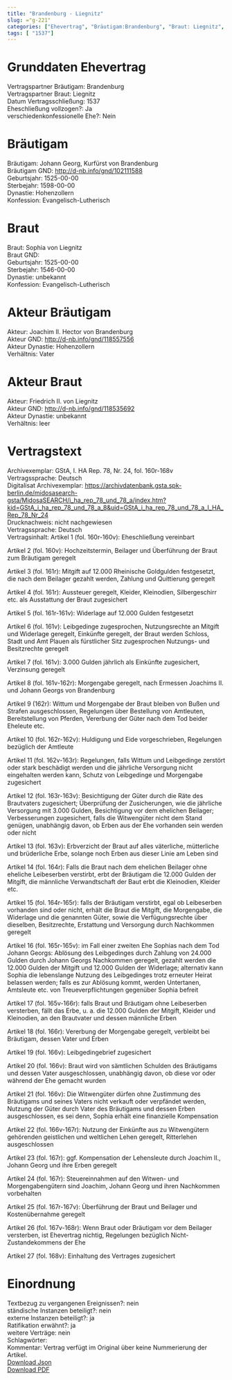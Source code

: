 ```yaml
---
title: "Brandenburg - Liegnitz"
slug: ="g-221"
categories: ["Ehevertrag", "Bräutigam:Brandenburg", "Braut: Liegnitz", "Eheschließung vollzogen?:Ja", "verschiedenkonfessionelle Ehe?:Nein", "Dynastie Bräutigam:Hohenzollern", "Akteur Bräutigam:Joachim II. Hector von Brandenburg", "Akteur Braut:Friedrich II. von Liegnitz", "Textbezug?:nein", "Ständisch?:nein", "Ratifikation?:ja", "Sonstiges?:nein", "Bräutigam:Brandenburg", "Braut: Liegnitz"]
tags: [ "1537"]
---
```

<!--more-->

# Grunddaten Ehevertrag

Vertragspartner Bräutigam: Brandenburg<br>
Vertragspartner Braut: Liegnitz<br>
Datum Vertragsschließung: 1537<br>
Eheschließung vollzogen?: Ja<br>
verschiedenkonfessionelle Ehe?: Nein<br>
# Bräutigam

Bräutigam: Johann Georg, Kurfürst von Brandenburg<br>
Bräutigam GND: http://d-nb.info/gnd/102111588<br>
Geburtsjahr: 1525-00-00<br>
Sterbejahr: 1598-00-00<br>
Dynastie: Hohenzollern<br>
Konfession: Evangelisch-Lutherisch<br>
# Braut

Braut: Sophia von Liegnitz<br>
Braut GND: <br>
Geburtsjahr: 1525-00-00<br>
Sterbejahr: 1546-00-00<br>
Dynastie: unbekannt<br>
Konfession: Evangelisch-Lutherisch<br>
# Akteur Bräutigam

Akteur: Joachim II. Hector von Brandenburg<br>
Akteur GND: http://d-nb.info/gnd/118557556<br>
Akteur Dynastie: Hohenzollern<br>
Verhältnis: Vater<br>
# Akteur Braut

Akteur: Friedrich II. von Liegnitz<br>
Akteur GND: http://d-nb.info/gnd/118535692<br>
Akteur Dynastie: unbekannt<br>
Verhältnis: leer<br>
# Vertragstext

Archivexemplar: GStA, I. HA Rep. 78, Nr. 24, fol. 160r-168v<br>
Vertragssprache: Deutsch<br>
Digitalisat Archivexemplar: https://archivdatenbank.gsta.spk-berlin.de/midosasearch-gsta/MidosaSEARCH/i_ha_rep_78_und_78_a/index.htm?kid=GStA_i_ha_rep_78_und_78_a_8&uid=GStA_i_ha_rep_78_und_78_a_I_HA_Rep_78_Nr_24<br>
Drucknachweis: nicht nachgewiesen<br>
Vertragssprache: Deutsch<br>
Vertragsinhalt: Artikel 1 (fol. 160r-160v): Eheschließung vereinbart 

Artikel 2 (fol. 160v): Hochzeitstermin, Beilager und Überführung der Braut zum Bräutigam geregelt

Artikel 3 (fol. 161r): Mitgift auf 12.000 Rheinische Goldgulden festgesetzt, die nach dem Beilager gezahlt werden, Zahlung und Quittierung geregelt

Artikel 4 (fol. 161r): Aussteuer geregelt, Kleider, Kleinodien, Silbergeschirr etc. als Ausstattung der Braut zugesichert

Artikel 5 (fol. 161r-161v): Widerlage auf 12.000 Gulden festgesetzt

Artikel 6 (fol. 161v): Leibgedinge zugesprochen, Nutzungsrechte an Mitgift und Widerlage geregelt, Einkünfte geregelt, der Braut werden Schloss, Stadt und Amt Plauen als fürstlicher Sitz zugesprochen Nutzungs- und Besitzrechte geregelt

Artikel 7 (fol. 161v): 3.000 Gulden jährlich als Einkünfte zugesichert, Verzinsung geregelt

Artikel 8 (fol. 161v-162r): Morgengabe geregelt, nach Ermessen Joachims II. und Johann Georgs von Brandenburg

Artikel 9 (162r): Wittum und Morgengabe der Braut bleiben von Bußen und Strafen ausgeschlossen, Regelungen über Bestellung von Amtleuten, Bereitstellung von Pferden, Vererbung der Güter nach dem Tod beider Eheleute etc.

Artikel 10 (fol. 162r-162v): Huldigung und Eide vorgeschrieben, Regelungen bezüglich der Amtleute

Artikel 11 (fol. 162v-163r): Regelungen, falls Wittum und Leibgedinge zerstört oder stark beschädigt werden und die jährliche Versorgung nicht eingehalten werden kann, Schutz von Leibgedinge und Morgengabe zugesichert

Artikel 12 (fol. 163r-163v): Besichtigung der Güter durch die Räte des Brautvaters zugesichert; Überprüfung der Zusicherungen, wie die jährliche Versorgung mit 3.000 Gulden, Besichtigung vor dem ehelichen Beilager; Verbesserungen zugesichert, falls die Witwengüter nicht dem Stand genügen, unabhängig davon, ob Erben aus der Ehe vorhanden sein werden oder nicht

Artikel 13 (fol. 163v): Erbverzicht der Braut auf alles väterliche, mütterliche und brüderliche Erbe, solange noch Erben aus dieser Linie am Leben sind

Artikel 14 (fol. 164r): Falls die Braut nach dem ehelichen Beilager ohne eheliche Leibeserben verstirbt, erbt der Bräutigam die 12.000 Gulden der Mitgift, die männliche Verwandtschaft der Baut erbt die Kleinodien, Kleider etc.

Artikel 15 (fol. 164r-165r): falls der Bräutigam verstirbt, egal ob Leibeserben vorhanden sind oder nicht, erhält die Braut die Mitgift, die Morgengabe, die Widerlage und die genannten Güter, sowie die Verfügungsrechte über dieselben, Besitzrechte, Erstattung und Versorgung durch Nachkommen geregelt

Artikel 16 (fol. 165r-165v): im Fall einer zweiten Ehe Sophias nach dem Tod Johann Georgs: Ablösung des Leibgedinges durch Zahlung von 24.000 Gulden durch Johann Georgs Nachkommen geregelt, gezahlt werden die 12.000 Gulden der Mitgift und 12.000 Gulden der Widerlage; alternativ kann Sophia die lebenslange Nutzung des Leibgedinges trotz erneuter Heirat belassen werden; falls es zur Ablösung kommt, werden Untertanen, Amtsleute etc. von Treueverpflichtungen gegenüber Sophia befreit

Artikel 17 (fol. 165v-166r): falls Braut und Bräutigam ohne Leibeserben versterben, fällt das Erbe, u. a. die 12.000 Gulden der Mitgift, Kleider und Kleinodien, an den Brautvater und dessen männliche Erben

Artikel 18 (fol. 166r): Vererbung der Morgengabe geregelt, verbleibt bei Bräutigam, dessen Vater und Erben

Artikel 19 (fol. 166v): Leibgedingebrief zugesichert

Artikel 20 (fol. 166v): Braut wird von sämtlichen Schulden des Bräutigams und dessen Vater ausgeschlossen, unabhängig davon, ob diese vor oder während der Ehe gemacht wurden

Artikel 21 (fol. 166v): Die Witwengüter dürfen ohne Zustimmung des Bräutigams und seines Vaters nicht verkauft oder verpfändet werden, Nutzung der Güter durch Vater des Bräutigams und dessen Erben ausgeschlossen, es sei denn, Sophia erhält eine finanzielle Kompensation

Artikel 22 (fol. 166v-167r): Nutzung der Einkünfte aus zu Witwengütern gehörenden geistlichen und weltlichen Lehen geregelt, Ritterlehen ausgeschlossen

Artikel 23 (fol. 167r): ggf. Kompensation der Lehensleute durch Joachim II., Johann Georg und ihre Erben geregelt

Artikel 24 (fol. 167r): Steuereinnahmen auf den Witwen- und Morgengabengütern sind Joachim, Johann Georg und ihren Nachkommen vorbehalten

Artikel 25 (fol. 167r-167v): Überführung der Braut und Beilager und Kostenübernahme geregelt

Artikel 26 (fol. 167v-168r): Wenn Braut oder Bräutigam vor dem Beilager versterben, ist Ehevertrag nichtig, Regelungen bezüglich Nicht-Zustandekommens der Ehe

Artikel 27 (fol. 168v): Einhaltung des Vertrages zugesichert<br>
# Einordnung

Textbezug zu vergangenen Ereignissen?: nein<br>
ständische Instanzen beteiligt?: nein<br>
externe Instanzen beteiligt?: ja<br>
Ratifikation erwähnt?: ja<br>
weitere Verträge: nein<br>
Schlagwörter: <br>
Kommentar: Vertrag verfügt im Original über keine Nummerierung der Artikel.<br>
[Download Json](/vertraege/vertrag-221.json)<br>
[Download PDF](/vertraege/v58.pdf)